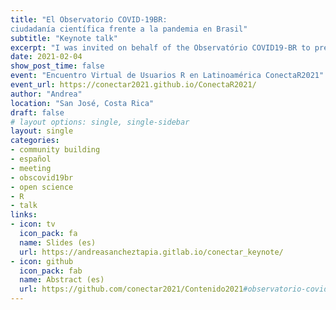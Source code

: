 ```yaml
---
title: "El Observatorio COVID-19BR:
ciudadanía científica frente a la pandemia en Brasil"
subtitle: "Keynote talk"
excerpt: "I was invited on behalf of the Observatório COVID19-BR to present our experience in scientific citizenship"
date: 2021-02-04
show_post_time: false
event: "Encuentro Virtual de Usuarios R en Latinoamérica ConectaR2021"
event_url: https://conectar2021.github.io/ConectaR2021/
author: "Andrea"
location: "San José, Costa Rica"
draft: false
# layout options: single, single-sidebar
layout: single
categories:
- community building
- español
- meeting
- obscovid19br
- open science
- R
- talk
links:
- icon: tv
  icon_pack: fa
  name: Slides (es)
  url: https://andreasancheztapia.gitlab.io/conectar_keynote/
- icon: github
  icon_pack: fab
  name: Abstract (es)
  url: https://github.com/conectar2021/Contenido2021#observatorio-covid19-br---andrea-s%C3%A1nchez-tapia
---
```



